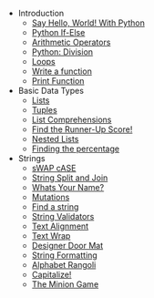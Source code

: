 - Introduction
   - [Say Hello, World! With Python](Introduction/Say_Hello_World_With_Python.py)
   - [Python If-Else](Introduction/Python_If_Else.py)
   - [Arithmetic Operators](Introduction/Arithmetic_Operators.py)
   - [Python: Division](Introduction/Python_Division.py)
   - [Loops](Introduction/Loops.py)
   - [Write a function](Introduction/Write_a_function.py)
   - [Print Function](Introduction/Print_Function.py)
- Basic Data Types
   - [Lists](Basic_Data_Types/Lists.py)
   - [Tuples](Basic_Data_Types/Tuples.py)
   - [List Comprehensions](Basic_Data_Types/List_Comprehensions.py)
   - [Find the Runner-Up Score!](Basic_Data_Types/Find_the_Runner_Up_Score.py)
   - [Nested Lists](Basic_Data_Types/Nested_Lists.py)
   - [Finding the percentage](Basic_Data_Types/Finding_the_percentage.py)
 - Strings
   - [sWAP cASE](Strings/sWAPcASE.py)
   - [String Split and Join](Strings/String_Split_and_Join.py)
   - [Whats Your Name?](Strings/What's_Your_Name.py)
   - [Mutations](Strings/Mutations.py)
   - [Find a string](Strings/Findastring.py)
   - [String Validators](Strings/String_Validators.py)
   - [Text Alignment](Strings/Text_Alignment.py)
   - [Text Wrap](Strings/TextWrap.py)
   - [Designer Door Mat](Strings/DesignerDoorMat.py)
   - [String Formatting](Strings/String_Formatting.py)
   - [Alphabet Rangoli](Strings/Alphabet_Rangoli.py)
   - [Capitalize!](Strings/Capitalize.py)
   - [The Minion Game](Strings/TheMinionGame.py)
